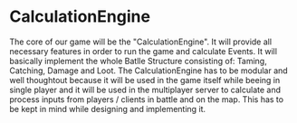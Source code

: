 # CalculationEngine

The core of our game will be the "CalculationEngine". It will provide all necessary features in order to run the game and calculate Events. It will basically implement the whole Batlle Structure consisting of: Taming, Catching, Damage and Loot. The CalculationEngine has to be modular and well thoughtout because it will be used in the game itself while beeing in single player and it will be used in the multiplayer server to calculate and process inputs from players / clients in battle and on the map. This has to be kept in mind while designing and implementing it.